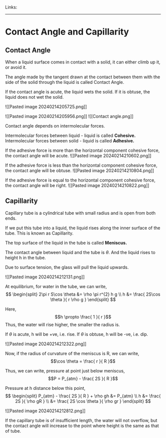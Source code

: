 Links: 
___
# Contact Angle and Capillarity 
## Contact Angle 
When a liquid surface comes in contact with a solid, it can either climb up it, or avoid it.

The angle made by the tangent drawn at the contact between them with the side of the solid through the liquid is called Contact Angle.

If the contact angle is acute, the liquid wets the solid. 
If it is obtuse, the liquid does not wet the solid. 

![[Pasted image 20240214205725.png]]

![[Pasted image 20240214205956.png]]
![[Contact angle.png]]

Contact angle depends on intermolecular forces. 

Intermolecular forces between liquid - liquid is called **Cohesive.**
Intermolecular forces between solid - liquid is called **Adhesive.**

If the adhesive force is more than the horizontal component cohesive force, the contact angle will be acute. 
![[Pasted image 20240214210602.png]]

If the adhesive force is less than the horizontal component  cohesive force, the contact angle will be obtuse.
![[Pasted image 20240214210804.png]]

If the adhesive force is equal to the horizontal component  cohesive force, the contact angle will be right.
![[Pasted image 20240214210822.png]]

## Capillarity 
Capillary tube is a cylindrical tube with small radius and is open from both ends. 

If we put this tube into a liquid, the liquid rises along the inner surface of the tube. This is known as Capillarity. 

The top surface of the liquid in the tube is called **Meniscus.**

The contact angle between liquid and the tube is $\theta$.
And the liquid rises to height h in the tube.

Due to surface tension, the glass will pull the liquid upwards.

![[Pasted image 20240214212131.png]]

At equilibrium, for water in the tube, we can write,
$$
\begin{split}
2\pi r S\cos \theta &= \rho \pi r^{2} h g \\
h &= \frac{ 2S\cos \theta }{ r \rho g }
\end{split}
$$

Here, 
$$h \propto \frac{ 1 }{ r }$$
Thus, the water will rise higher, the smaller the radius is.

If $\theta$ is acute, h will be +ve, i.e. rise. 
If $\theta$ is obtuse, h will be -ve, i.e. dip.

![[Pasted image 20240214212322.png]]

Now, if the radius of curvature of the meniscus is R, we can write, 
$$\cos \theta = \frac{ r }{ R }$$

Thus, we can write, pressure at point just below meniscus,
$$P = P_{atm} - \frac{ 2S }{ R }$$

Pressure at h distance below this point,
$$
\begin{split}
P_{atm} - \frac{ 2S }{ R } + \rho gh &= P_{atm} \\
h &= \frac{ 2S }{ \rho gR } \\
&= \frac{ 2S \cos \theta }{ \rho gr }
\end{split}
$$

![[Pasted image 20240214212812.png]]

If the capillary tube is of insufficient length, the water will not overflow, but the contact angle will increase to the point where height is the same as that of tube.
